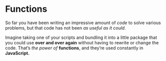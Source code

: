 # Functions

So far you have been writing an impressive amount of *code* to solve various problems, but that code has not been *as useful as it could.*

Imagine taking one of your scripts and bundling it into a little package that you could use **over and over again** without having to rewrite or change the code. That’s *the power of* **functions**, and they’re used constantly in **JavaScript.**